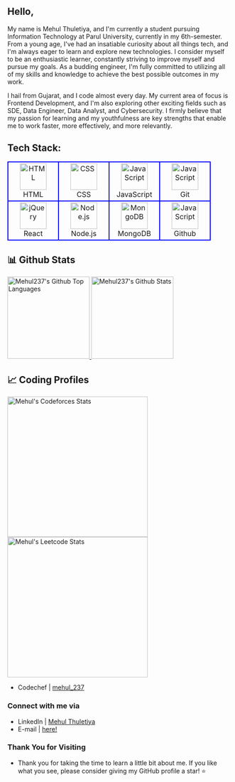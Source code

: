 
## Hello,

My name is Mehul Thuletiya, and I'm currently a student pursuing Information Technology at Parul University, currently in my 6th-semester. From a young age, I've had an insatiable curiosity about all things tech, and I'm always eager to learn and explore new technologies. I consider myself to be an enthusiastic learner, constantly striving to improve myself and pursue my goals. As a budding engineer, I'm fully committed to utilizing all of my skills and knowledge to achieve the best possible outcomes in my work.

I hail from Gujarat, and I code almost every day. My current area of focus is Frontend Development, and I'm also exploring other exciting fields such as SDE, Data Engineer, Data Analyst, and Cybersecurity. I firmly believe that my passion for learning and my youthfulness are key strengths that enable me to work faster, more effectively, and more relevantly.


## Tech Stack:

<table>
<tr>
  <td align="center" width="96" style="border:2px solid blue">
        <img src="https://skillicons.dev/icons?i=html" width="60" height="60" alt="HTML" />
        <br> HTML </br>
 </td>
 
  <td align="center" width="96" style="border:2px solid blue">
        <img src="https://skillicons.dev/icons?i=css" width="60" height="60" alt="CSS" />
        <br> CSS </br>
 </td>
 
 <td align="center" width="96" style="border:2px solid blue">
        <img src="https://skillicons.dev/icons?i=javascript" width="60" height="60" alt="JavaScript" />
        <br> JavaScript </br>
 </td>

  <td align="center" width="96" style="border:2px solid blue">
        <img src="https://skillicons.dev/icons?i=git" width="60" height="60" alt="JavaScript" />
        <br> Git </br>
 </td>

<!-- <td align="center" width="96" style="border:2px solid blue">
        <img src="https://skillicons.dev/icons?i=bootstrap" width="60" height="60" alt="Bootstrap" />
        <br> Bootstrap </br>
  </td>
  <td align="center" width="96" style="border:2px solid blue">
        <img src="https://skillicons.dev/icons?i=tailwind" width="60" height="60" alt="CPP" />
        <br> Tailwind </br>
 </td> -->
 
</tr>

<tr>
<td align="center" width="96" style="border:2px solid blue">
        <img src="https://skillicons.dev/icons?i=react" width="60" height="60" alt="jQuery" />
        <br> React </br>
</td>
<td align="center" width="96" style="border:2px solid blue">
        <img src="https://skillicons.dev/icons?i=nodejs" width="60" height="60" alt="Node.js" />
        <br>Node.js</br>

<!--
</td>
 <td align="center" width="96" style="border:2px solid blue">
        <img src="https://skillicons.dev/icons?i=nextjs" width="60" height="60" alt="Next.js" />
        <br>Next.js</br>
</td> 
<td align="center" width="96" style="border:2px solid blue">
        <img src="https://skillicons.dev/icons?i=express" width="60" height="60" alt="Express" />
        <br>Express</br>
</td>
-->
<td align="center" width="96" style="border:2px solid blue">
        <img src="https://skillicons.dev/icons?i=mongodb" width="60" height="60" alt="MongoDB" />
      <br>MongoDB</br>
</td>

 <td align="center" width="96" style="border:2px solid blue">
        <img src="https://skillicons.dev/icons?i=github" width="60" height="60" alt="JavaScript" />
        <br> Github </br>
 </td>
</tr>
</table>

## 📊 Github Stats

<span>
<a href="https://github.com/Mehul237">
<img height="185" src="https://github-readme-stats.vercel.app/api/top-langs/?username=Mehul237&layout=compact&langs_count=8&theme=github_dark&hide=SCSS,GLSL,GAP&border_color=404040" alt="Mehul237's Github Top Languages" />
<img height="185" src="https://github-readme-stats-redheadphone.vercel.app/api?username=Mehul237&show_icons=true&count_private=true&theme=github_dark&border_color=404040" alt="Mehul237's Github Stats" />
</a>
</span>




## 📈 Coding Profiles

<span>

<a href="https://codeforces.com/profile/Mehul_Thuletiya">
<img height="316" src="https://codeforces-readme-stats.vercel.app/api/card?username=Mehul_Thuletiya&theme=github_dark&force_username=true&border_color=404040" alt="Mehul's Codeforces Stats"/>
  
</a>
<a href="https://leetcode.com/u/mehul_237/">
<img height="316" src="https://leetcard.jacoblin.cool/mehul_237?theme=dark&font=Ubuntu&cache=14400&ext=contest&sheets=https://gist.githubusercontent.com/mehul237/5e715e284c89cace8f5fa09f7fb930b8/raw/ec0be570f114124b1a2156a660d67baa0ab5639d/leetcode_stats_card.css" alt="Mehul's Leetcode Stats"/>
</a>

</span>


- Codechef  | [mehul_237](https://www.codechef.com/users/mehul_237)

### Connect with me via

- LinkedIn  | [Mehul Thuletiya](https://www.linkedin.com/in/mehul-thuletiya/)
- E-mail  | [here!](mehulthuletiya26@gmail.com)

### Thank You for Visiting
 - Thank you for taking the time to learn a little bit about me. If you like what you see, please consider giving my GitHub profile a star! ⭐️
